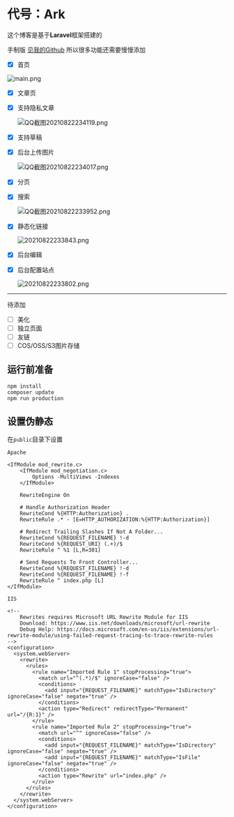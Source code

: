 # 代号：Ark

这个博客是基于**Laravel**框架搭建的

手制版 [见我的Github](https://github.com/arkylin/Blog) 所以很多功能还需要慢慢添加

* [x] 首页

![main.png](https://www.xyz.blue/static/attachments/2021/08/1629646418.png)

* [x] 文章页
* [x] 支持隐私文章
  
  ![QQ截图20210822234119.png](https://www.xyz.blue/static/attachments/2021/08/1629646847.png)
* [x] 支持草稿
* [x] 后台上传图片
  
  ![QQ截图20210822234017.png](https://www.xyz.blue/static/attachments/2021/08/1629646775.png)
* [x] 分页
* [x] 搜索
  
  ![QQ截图20210822233952.png](https://www.xyz.blue/static/attachments/2021/08/1629646753.png)
* [x] 静态化链接
  
  ![20210822233843.png](https://www.xyz.blue/static/attachments/2021/08/1629646734.png)
* [x] 后台编辑
* [x] 后台配置站点
  
  ![20210822233802.png](https://www.xyz.blue/static/attachments/2021/08/1629646651.png)

---

待添加

* [ ] 美化
* [ ] 独立页面
* [ ] 友链
* [ ] COS/OSS/S3图片存储

## 运行前准备
```
npm install
composer update
npm run production
```
## 设置伪静态
在```public```目录下设置

```Apache```
```
<IfModule mod_rewrite.c>
    <IfModule mod_negotiation.c>
        Options -MultiViews -Indexes
    </IfModule>

    RewriteEngine On

    # Handle Authorization Header
    RewriteCond %{HTTP:Authorization} .
    RewriteRule .* - [E=HTTP_AUTHORIZATION:%{HTTP:Authorization}]

    # Redirect Trailing Slashes If Not A Folder...
    RewriteCond %{REQUEST_FILENAME} !-d
    RewriteCond %{REQUEST_URI} (.+)/$
    RewriteRule ^ %1 [L,R=301]

    # Send Requests To Front Controller...
    RewriteCond %{REQUEST_FILENAME} !-d
    RewriteCond %{REQUEST_FILENAME} !-f
    RewriteRule ^ index.php [L]
</IfModule>
```
```IIS```
```
<!--
    Rewrites requires Microsoft URL Rewrite Module for IIS
    Download: https://www.iis.net/downloads/microsoft/url-rewrite
    Debug Help: https://docs.microsoft.com/en-us/iis/extensions/url-rewrite-module/using-failed-request-tracing-to-trace-rewrite-rules
-->
<configuration>
  <system.webServer>
    <rewrite>
      <rules>
        <rule name="Imported Rule 1" stopProcessing="true">
          <match url="^(.*)/$" ignoreCase="false" />
          <conditions>
            <add input="{REQUEST_FILENAME}" matchType="IsDirectory" ignoreCase="false" negate="true" />
          </conditions>
          <action type="Redirect" redirectType="Permanent" url="/{R:1}" />
        </rule>
        <rule name="Imported Rule 2" stopProcessing="true">
          <match url="^" ignoreCase="false" />
          <conditions>
            <add input="{REQUEST_FILENAME}" matchType="IsDirectory" ignoreCase="false" negate="true" />
            <add input="{REQUEST_FILENAME}" matchType="IsFile" ignoreCase="false" negate="true" />
          </conditions>
          <action type="Rewrite" url="index.php" />
        </rule>
      </rules>
    </rewrite>
  </system.webServer>
</configuration>
```
